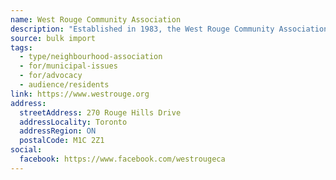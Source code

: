 ```yaml
---
name: West Rouge Community Association
description: "Established in 1983, the West Rouge Community Association protects the natural beauty of West Rouge, ensuring responsible growth and development. We support our community, local organizations, events, youth groups, and social causes. We foster partnerships and create opportunities to engage all residents in our diverse community."
source: bulk import
tags:
  - type/neighbourhood-association
  - for/municipal-issues
  - for/advocacy
  - audience/residents
link: https://www.westrouge.org
address:
  streetAddress: 270 Rouge Hills Drive
  addressLocality: Toronto
  addressRegion: ON
  postalCode: M1C 2Z1
social:
  facebook: https://www.facebook.com/westrougeca
---
```


<!-- Community added via bulk import -->
